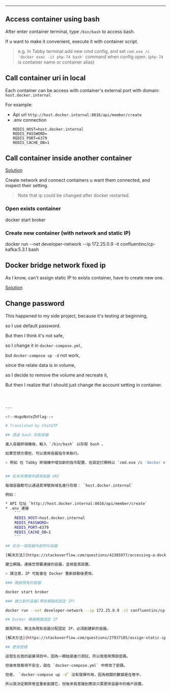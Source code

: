 <!--HugoNoteFlag-->

---

## Access container using bash

After enter container terminal, type `/bin/bash` to access bash.

If u want to make it convenient, execute it with container script.

> e.g. In Tabby terminal add new cmd config, and set `cmd.exe /c 'docker exec -it php-74 bash'` command when config open. (`php-74` is container name or container alias)


## Call container uri in local

Each container can be access with container's external port with domain: `host.docker.internal`

For example:

* Api url `http://host.docker.internal:8016/api/member/create`
* .env connection
    ```
    REDIS_HOST=host.docker.internal
    REDIS_PASSWORD=
    REDIS_PORT=6379
    REDIS_CACHE_DB=1
    ```

## Call container inside another container

[Solution](https://stackoverflow.com/questions/42385977/accessing-a-docker-container-from-another-container)

Create network and connect containers u want them connected, and inspect their setting.

> Note that ip could be changed after docker restarted.

### Open exists container

docker start broker

### Create new container (with network and static IP)

docker run --net developer-network --ip 172.25.0.9 -it confluentinc/cp-kafka:5.3.1 bash

## Docker bridge network fixed ip

As I know, can't assign static IP to exists container, have to create new one.

[Solution](https://stackoverflow.com/questions/27937185/assign-static-ip-to-docker-container)

## Change password

This happened to my side project, because it's testing at beginning,

so I use default password.

But then I think it's not safe, 

so I change it in `docker-compose.yml`,

but `docker-compose up -d` not work,

since the relate data is in volume,

so I decide to remove the volume and recreate it,

But then I realize that I should just change the account setting in container.


```bash



---

<!--HugoNoteZhFlag-->

# Translated by ChatGTP

## 透過 bash 存取容器 

進入容器終端機後，輸入 `/bin/bash` 以存取 bash 。

如果您想方便些，可以使用容器指令來執行。

> 例如 在 Tabby 終端機中增加新的指令配置，在設定打開時以 `cmd.exe /c 'docker exec -it php-74 bash'` 命令配置。( `php-74` 是容器名稱或容器別名 ) 


## 在本地環境中調用容器 URI

每個容器都可以通過其埠號與域名進行存取： `host.docker.internal`

例如：

* API 位址 `http://host.docker.internal:8016/api/member/create`
* .env 連接
    ```
    REDIS_HOST=host.docker.internal
    REDIS_PASSWORD=
    REDIS_PORT=6379
    REDIS_CACHE_DB=1
    ```

## 在另一個容器內部呼叫容器

[解決方法](https://stackoverflow.com/questions/42385977/accessing-a-docker-container-from-another-container)

建立網路，連接您想要連接的容器，並檢查其設置。

> 請注意，IP 可能會在 Docker 重新啟動後更改。

### 開啟現有的容器

docker start broker

### 建立新的容器(帶有網路和固定 IP)

docker run --net developer-network --ip 172.25.0.9 -it confluentinc/cp-kafka:5.3.1 bash

## Docker 橋接網路固定 IP

據我所知，無法為現有容器分配固定 IP，必須創建新的容器。

[解決方法](https://stackoverflow.com/questions/27937185/assign-static-ip-to-docker-container)

## 更改密碼

這發生在我的副業項目中，因為一開始是進行測試，所以我使用預設密碼。

但後來我覺得不安全，就在 `docker-compose.yml` 中修改了密碼。

但是， `docker-compose up -d` 沒有發揮作用，因為相關的數據是在卷中，

所以我決定刪除卷並重新創建它，但後來我意識到應該只需更改容器中的帳戶設置。